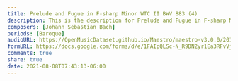 ```yaml
---
title: Prelude and Fugue in F-sharp Minor WTC II BWV 883 (4)
description: This is the description for Prelude and Fugue in F-sharp Minor WTC II BWV 883 by Johann Sebastian Bach
composers: [Johann Sebastian Bach]
periods: [Baroque]
audioURL: https://OpenMusicDataset.github.io/Maestro/maestro-v3.0.0/2017/MIDI-Unprocessed_050_PIANO050_MID--AUDIO-split_07-06-17_Piano-e_3-01_wav--1.midi
formURL: https://docs.google.com/forms/d/e/1FAIpQLSc-N_R9DN2yr1Ea3RFvVjw1lhAe0ZkU8aAYecf6YR1N57WhsA/viewform
comments: true
share: true
date: 2021-08-08T07:43:13-06:00
---
```

